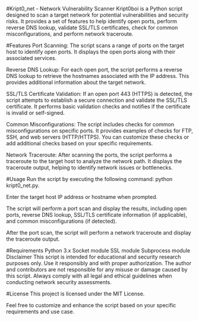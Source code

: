 #Kript0_net - Network Vulnerability Scanner
Kript0boi is a Python script designed to scan a target network for potential vulnerabilities and security risks. It provides a set of features to help identify open ports, perform reverse DNS lookup, validate SSL/TLS certificates, check for common misconfigurations, and perform network traceroute.

#Features
Port Scanning: The script scans a range of ports on the target host to identify open ports. It displays the open ports along with their associated services.

Reverse DNS Lookup: For each open port, the script performs a reverse DNS lookup to retrieve the hostnames associated with the IP address. This provides additional information about the target network.

SSL/TLS Certificate Validation: If an open port 443 (HTTPS) is detected, the script attempts to establish a secure connection and validate the SSL/TLS certificate. It performs basic validation checks and notifies if the certificate is invalid or self-signed.

Common Misconfigurations: The script includes checks for common misconfigurations on specific ports. It provides examples of checks for FTP, SSH, and web servers (HTTP/HTTPS). You can customize these checks or add additional checks based on your specific requirements.

Network Traceroute: After scanning the ports, the script performs a traceroute to the target host to analyze the network path. It displays the traceroute output, helping to identify network issues or bottlenecks.

#Usage
Run the script by executing the following command: python kript0_net.py.

Enter the target host IP address or hostname when prompted.

The script will perform a port scan and display the results, including open ports, reverse DNS lookup, SSL/TLS certificate information (if applicable), and common misconfigurations (if detected).

After the port scan, the script will perform a network traceroute and display the traceroute output.

#Requirements
Python 3.x
Socket module
SSL module
Subprocess module
Disclaimer
This script is intended for educational and security research purposes only. Use it responsibly and with proper authorization. The author and contributors are not responsible for any misuse or damage caused by this script. Always comply with all legal and ethical guidelines when conducting network security assessments.

#License
This project is licensed under the MIT License.

Feel free to customize and enhance the script based on your specific requirements and use case.

